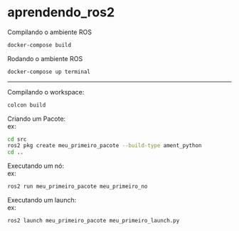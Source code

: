 # aprendendo_ros2

Compilando o ambiente ROS
```bash
docker-compose build
```

Rodando o ambiente ROS
```bash
docker-compose up terminal
```
---
Compilando o workspace:
```bash
colcon build
```

Criando um Pacote:<br>
ex:
```bash
cd src
ros2 pkg create meu_primeiro_pacote --build-type ament_python
cd ..

```

Executando um nó:<br>
ex:
```bash
ros2 run meu_primeiro_pacote meu_primeiro_no

```

Executando um launch:<br>
ex:
```bash
ros2 launch meu_primeiro_pacote meu_primeiro_launch.py

```
